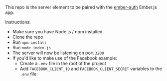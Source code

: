 This repo is the server element to be paired with the [ember-auth](https://github.com/Kerry350/ember-auth) Ember.js app. 

Instructions:

- Make sure you have Node.js / npm installed
- Clone the repo 
- Run `npm install`
- Run `node index.js`
- The server will now be listening on port `3200`
- If you'd like to make use of the Facebook example:
  - Create a `.env` file in the root of the project
  - Add `FACEBOOK_CLIENT_ID` and `FACEBOOK_CLIENT_SECRET` variables to the `.env` file 